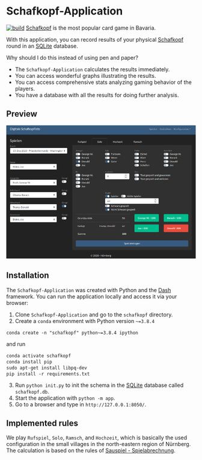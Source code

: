# Schafkopf-Application

[![build](https://github.com/PanchoVarallo/Schafkopf-Application/actions/workflows/build.yml/badge.svg)](https://github.com/PanchoVarallo/Schafkopf-Application/actions/workflows/build.yml)
[Schafkopf](https://en.wikipedia.org/wiki/Schafkopf) is the most popular card game in Bavaria. 

With this application, 
you can record results of your physical [Schafkopf](https://en.wikipedia.org/wiki/Schafkopf) round in an 
[SQLite](https://www.sqlite.org/index.html) database.  

Why should I do this instead of using pen and paper? 
- The `Schafkopf-Application` calculates the results immediately.
- You can access wonderful graphs illustrating the results.
- You can access comprehensive stats analyzing gaming behavior of the players.
- You have a database with all the results for doing further analysis.

## Preview
![Preview](imgs/schafkopf.jpg)

## Installation

The `Schafkopf-Application` was created with Python and the [Dash](https://dash.plotly.com/) framework. 
You can run the application locally and access it via your browser:

1. Clone `Schafkopf-Application` and go to the `schafkopf` directory.
2. Create a `conda` environment with Python version `~=3.8.4`
```
conda create -n "schafkopf" python~=3.8.4 ipython
```
and run
```
conda activate schafkopf
conda install pip
sudo apt-get install libpq-dev
pip install -r requirements.txt
```
3. Run `python init.py` to init the schema in the [SQLite](https://www.sqlite.org/index.html) 
database called `schafkopf.db`.
4. Start the application with `python -m app`.
5. Go to a browser and type in `http://127.0.0.1:8050/`.

## Implemented rules

We play `Rufspiel`, `Solo`, `Ramsch`, and `Hochzeit`, which is basically the used configuration in the small villages 
in the north-eastern region of Nürnberg. The calculation is based on the rules 
of [Sauspiel - Spielabrechnung](https://www.sauspiel.de/schafkopf-lernen/spielabrechnung).


    

